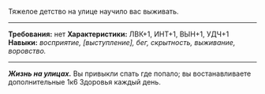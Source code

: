 Тяжелое детство на улице научило вас выживать.
****
**Требования:** нет
**Характеристики:** ЛВК+1, ИНТ+1, ВЫН+1, УДЧ+1
**Навыки:** *восприятие, \[выступление\], бег, скрытность, выживание, воровство.*
****
***Жизнь на улицах.*** Вы привыкли спать где попало; вы востанавливаете дополнительные 1к6 Здоровья каждый день.